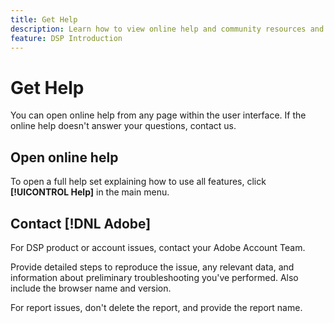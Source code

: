 ```yaml
---
title: Get Help
description: Learn how to view online help and community resources and how to get technical support.
feature: DSP Introduction
---
```

# Get Help

You can open online help from any page within the user interface. If the online help doesn't answer your questions, contact us.

## Open online help

To open a full help set explaining how to use all features, click **[!UICONTROL Help]** in the main menu.

<!--
## Ask the Adobe Advertising community

Look for answers to your questions in the [Adobe Advertising community forums](https://experienceleaguecommunities.adobe.com/t5/adobe-advertising/ct-p/adobe-advertising-cloud-community).
-->

## Contact [!DNL Adobe]

For DSP product or account issues, contact your Adobe Account Team.

Provide detailed steps to reproduce the issue, any relevant data, and information about preliminary troubleshooting you've performed. Also include the browser name and version.

For report issues, don't delete the report, and provide the report name.
